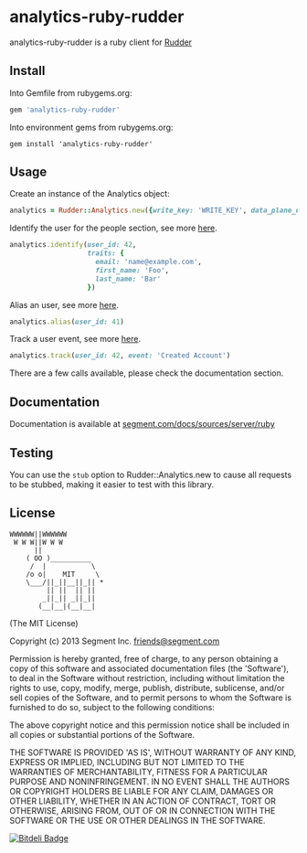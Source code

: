 # analytics-ruby-rudder

analytics-ruby-rudder is a ruby client for [Rudder](https://rudderlabs.com/)

## Install

Into Gemfile from rubygems.org:

```ruby
gem 'analytics-ruby-rudder'
```

Into environment gems from rubygems.org:

```
gem install 'analytics-ruby-rudder'
```

## Usage

Create an instance of the Analytics object:

```ruby
analytics = Rudder::Analytics.new({write_key: 'WRITE_KEY', data_plane_url: 'DATA_PLANE_URL'})
```

Identify the user for the people section, see more [here](https://segment.com/docs/libraries/ruby/#identify).

```ruby
analytics.identify(user_id: 42,
                   traits: {
                     email: 'name@example.com',
                     first_name: 'Foo',
                     last_name: 'Bar'
                   })
```

Alias an user, see more [here](https://segment.com/docs/libraries/ruby/#alias).

```ruby
analytics.alias(user_id: 41)
```

Track a user event, see more [here](https://segment.com/docs/libraries/ruby/#track).

```ruby
analytics.track(user_id: 42, event: 'Created Account')
```

There are a few calls available, please check the documentation section.

## Documentation

Documentation is available at [segment.com/docs/sources/server/ruby](https://segment.com/docs/sources/server/ruby/)

## Testing

You can use the `stub` option to Rudder::Analytics.new to cause all requests to be stubbed, making it easier to test with this library.

## License

```
WWWWWW||WWWWWW
 W W W||W W W
      ||
    ( OO )__________
     /  |           \
    /o o|    MIT     \
    \___/||_||__||_|| *
         || ||  || ||
        _||_|| _||_||
       (__|__|(__|__|
```

(The MIT License)

Copyright (c) 2013 Segment Inc. <friends@segment.com>

Permission is hereby granted, free of charge, to any person obtaining a copy of this software and associated documentation files (the 'Software'), to deal in the Software without restriction, including without limitation the rights to use, copy, modify, merge, publish, distribute, sublicense, and/or sell copies of the Software, and to permit persons to whom the Software is furnished to do so, subject to the following conditions:

The above copyright notice and this permission notice shall be included in all copies or substantial portions of the Software.

THE SOFTWARE IS PROVIDED 'AS IS', WITHOUT WARRANTY OF ANY KIND, EXPRESS OR IMPLIED, INCLUDING BUT NOT LIMITED TO THE WARRANTIES OF MERCHANTABILITY, FITNESS FOR A PARTICULAR PURPOSE AND NONINFRINGEMENT. IN NO EVENT SHALL THE AUTHORS OR COPYRIGHT HOLDERS BE LIABLE FOR ANY CLAIM, DAMAGES OR OTHER LIABILITY, WHETHER IN AN ACTION OF CONTRACT, TORT OR OTHERWISE, ARISING FROM, OUT OF OR IN CONNECTION WITH THE SOFTWARE OR THE USE OR OTHER DEALINGS IN THE SOFTWARE.

[![Bitdeli Badge](https://d2weczhvl823v0.cloudfront.net/segmentio/analytics-ruby/trend.png)](https://bitdeli.com/free "Bitdeli Badge")
